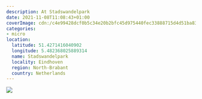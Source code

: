 ```yaml
---
description: At Stadswandelpark
date: 2021-11-08T11:08:43+01:00
coverImage: cdn:/c4e99428dcf0b5c34e20b2bfc45d975440fec33888715d4d51ba83f069d862f7
categories:
- micro
location:
  latitude: 51.4271416040902
  longitude: 5.482368025889314
  name: Stadswandelpark
  locality: Eindhoven
  region: North-Brabant
  country: Netherlands
---
```


![](cdn:/c4e99428dcf0b5c34e20b2bfc45d975440fec33888715d4d51ba83f069d862f7?class=fw)
